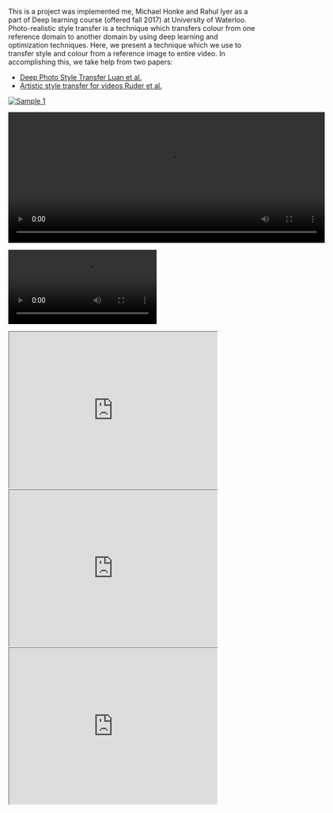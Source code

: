 This is a project was implemented me, Michael Honke and Rahul Iyer as a part of Deep learning course (offered fall 2017) at University of Waterloo. Photo-realistic style transfer is a technique which transfers colour from one reference domain to another domain by using deep learning and optimization techniques. Here, we present a technique which we use to transfer style and colour from a reference image to entire video. In accomplishing this, we take help from two papers:

* [Deep Photo Style Transfer Luan et al.](https://arxiv.org/abs/1703.07511)
* [Artistic style transfer for videos Ruder et al.](https://arxiv.org/abs/1604.08610)

[![Sample 1](http://img.youtube.com/vi/-pqUG2jHBWQ/0.jpg)](https://youtu.be/-pqUG2jHBWQ)

<video width="640" height="264" controls>
  <source src="filename.mp4" type="video/mp4">
</video>

<video controls="controls" 
       class="video-stream" 
       x-webkit-airplay="allow" 
       data-youtube-id="N9oxmRT2YWw" 
       src="https://youtu.be/-pqUG2jHBWQ"></video>
       
<iframe width="420" height="315"
src="https://youtu.be/-pqUG2jHBWQ">
</iframe>

<iframe width="420" height="315"
src="https://youtu.be/gJZgNHYuPiw">
</iframe>

<iframe width="420" height="315"
src="https://youtu.be/wb4n1JcWMxo">
</iframe>

